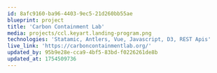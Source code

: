 ```yaml
---
id: 8afc9160-ba96-4403-9ec5-21d260bb55ae
blueprint: project
title: 'Carbon Containment Lab'
media: projects/ccl.keyart.landing-program.png
technologies: 'Statamic, Antlers, Vue, Javascript, D3, REST Apis'
live_link: 'https://carboncontainmentlab.org/'
updated_by: 95b9e28e-cca9-4bf5-83bd-f0226261de8b
updated_at: 1754509736
---
```

